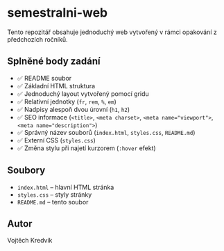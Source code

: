 # semestralni-web

Tento repozitář obsahuje jednoduchý web vytvořený v rámci opakování z předchozích ročníků.

## Splněné body zadání
- ✅ README soubor  
- ✅ Základní HTML struktura  
- ✅ Jednoduchý layout vytvořený pomocí gridu  
- ✅ Relativní jednotky (`fr`, `rem`, `%`, `em`)  
- ✅ Nadpisy alespoň dvou úrovní (`h1`, `h2`)  
- ✅ SEO informace (`<title>`, `<meta charset>`, `<meta name="viewport">`, `<meta name="description">`)  
- ✅ Správný název souborů (`index.html`, `styles.css`, `README.md`)  
- ✅ Externí CSS (`styles.css`)  
- ✅ Změna stylu při najetí kurzorem (`:hover` efekt)  

## Soubory
- `index.html` – hlavní HTML stránka  
- `styles.css` – styly stránky  
- `README.md` – tento soubor  

## Autor
Vojtěch Kredvík
